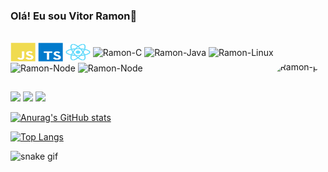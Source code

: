 ### Olá! Eu sou Vitor Ramon👋

<div style="display: inline_block"><br>
  <img align="center" alt="Ramon-Js" height="30" width="40" src="https://raw.githubusercontent.com/devicons/devicon/master/icons/javascript/javascript-plain.svg">
  <img align="center" alt="Ramon-Ts" height="30" width="40" src="https://raw.githubusercontent.com/devicons/devicon/master/icons/typescript/typescript-plain.svg">
  <img align="center" alt="Ramon-React" height="30" width="40" src="https://raw.githubusercontent.com/devicons/devicon/master/icons/react/react-original.svg">
  <img align="center" alt="Ramon-C" height="30" width="40" src="https://cdn.jsdelivr.net/gh/devicons/devicon/icons/c/c-original.svg">
  <img align="center" alt="Ramon-Java" height="30" width="40" src="https://cdn.jsdelivr.net/gh/devicons/devicon/icons/java/java-original.svg">
  <img align="center" alt="Ramon-Linux" height="30" width="40" src="https://cdn.jsdelivr.net/gh/devicons/devicon/icons/linux/linux-original.svg">
  <img align="center" alt="Ramon-Node" height="30" width="40" src="https://cdn.jsdelivr.net/gh/devicons/devicon/icons/nodejs/nodejs-original.svg">
  <img align="center" alt="Ramon-Node" height="30" width="40" src="https://cdn.jsdelivr.net/gh/devicons/devicon/icons/postgresql/postgresql-original.svg">
  
  <img align="right" alt="Ramon-pic" height="150" style="border-radius:50px;" src="https://cdn.discordapp.com/attachments/824347600492822558/1085329806910029885/icon.jpg">
</div>

##

<div> 
  
  <a href="https://www.instagram.com/vitorramon._/" target="_blank"><img src="https://img.shields.io/badge/-Instagram-%23E4405F?style=for-the-badge&logo=instagram&logoColor=white" target="_blank"></a>
  <a href = "mailto:vitorramon.info@gmail.com"><img src="https://img.shields.io/badge/-Gmail-%23333?style=for-the-badge&logo=gmail&logoColor=white" target="_blank"></a>
  <a href="https://www.linkedin.com/in/vitorramon/" target="_blank"><img src="https://img.shields.io/badge/-LinkedIn-%230077B5?style=for-the-badge&logo=linkedin&logoColor=white" target="_blank"></a> 
  
</div>

[![Anurag's GitHub stats](https://github-readme-stats.vercel.app/api?username=vitorramon)](https://github.com/anuraghazra/github-readme-stats)

[![Top Langs](https://github-readme-stats.vercel.app/api/top-langs/?username=vitorramon&hide_progress=true)](https://github.com/anuraghazra/github-readme-stats)

![snake gif](https://github.com/vitorramon/vitorramon/blob/output/github-contribution-grid-snake.svg)
